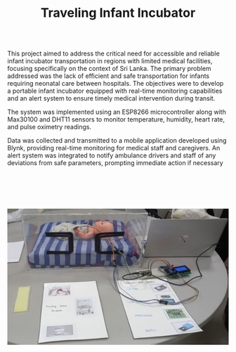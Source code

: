 <div align="center">
 <h1><strong>Traveling Infant Incubator </strong></h1>
</div>
<br><br>

This project aimed to address the critical need for accessible and reliable infant incubator 
transportation in regions with limited medical facilities, focusing specifically on the context 
of Sri Lanka. The primary problem addressed was the lack of efficient and safe transportation 
for infants requiring neonatal care between hospitals. The objectives were to develop a 
portable infant incubator equipped with real-time monitoring capabilities and an alert system 
to ensure timely medical intervention during transit. 
 
The system was implemented using an ESP8266 microcontroller along with Max30100 and 
DHT11 sensors to monitor temperature, humidity, heart rate, and pulse oximetry readings. 

Data was collected and transmitted to a mobile application developed using Blynk, providing 
real-time monitoring for medical staff and caregivers. 
An alert system was integrated to notify ambulance drivers and staff of any deviations from 
safe parameters, prompting immediate action if necessary

<br><br>
<br><br>

<p align="center">
  <img src="Images/Picture1.jpg" alt="Picture1" />
</p>

